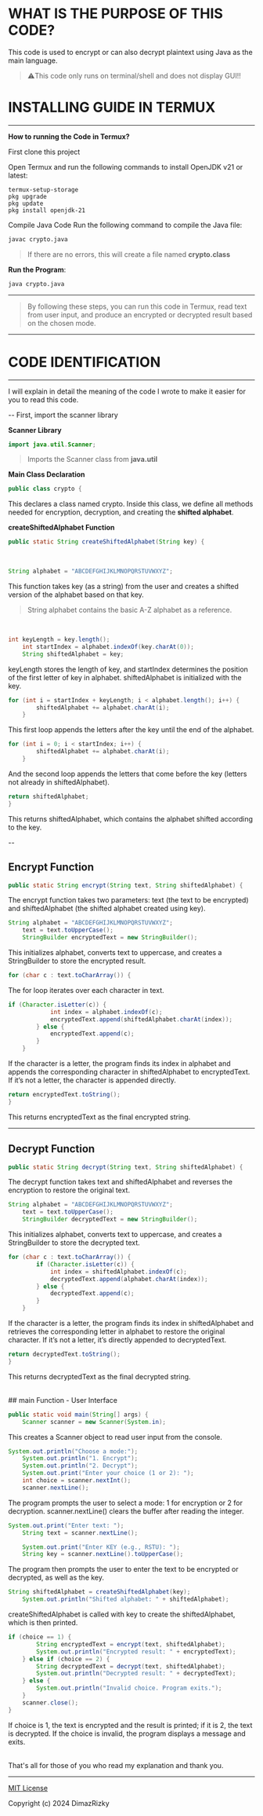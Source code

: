 # WHAT IS THE PURPOSE OF THIS CODE?
This code is used to encrypt or can also decrypt plaintext using Java as the main language.

> ⚠️This code only runs on terminal/shell and does not display GUI!!

# INSTALLING GUIDE IN TERMUX
---
**How to running the Code in Termux?**

First clone this project

Open Termux and run the following commands to install OpenJDK v21 or latest:
```shell
termux-setup-storage
pkg upgrade
pkg update 
pkg install openjdk-21
```

Compile Java Code Run the following command to compile the Java file:
```bash
javac crypto.java
```
> If there are no errors, this will create a file named **crypto.class**


**Run the Program**:
```bash
java crypto.java
```

---

> By following these steps, you can run this code in Termux, read text from user input, and produce an encrypted or decrypted result based on the chosen mode.

---

# CODE IDENTIFICATION
---
I will explain in detail the meaning of the code I wrote to make it easier for you to read this code.

--
First, import the scanner library

**Scanner Library**
```java
import java.util.Scanner;
```
> Imports the Scanner class from **java.util**

**Main Class Declaration**

```java
public class crypto {
```
This declares a class named crypto. Inside this class, we define all methods needed for encryption, decryption, and creating the **shifted alphabet**.

**createShiftedAlphabet Function**
```java
public static String createShiftedAlphabet(String key) {
```
<br>

```java
String alphabet = "ABCDEFGHIJKLMNOPQRSTUVWXYZ";
```
This function takes key (as a string) from the user and creates a shifted version of the alphabet based on that key.

> String alphabet contains the basic A-Z alphabet as a reference.
<br>

```java
int keyLength = key.length();
    int startIndex = alphabet.indexOf(key.charAt(0));
    String shiftedAlphabet = key;
```
keyLength stores the length of key, and startIndex determines the position of the first letter of key in alphabet. shiftedAlphabet is initialized with the key.
<br>

```java
for (int i = startIndex + keyLength; i < alphabet.length(); i++) {
        shiftedAlphabet += alphabet.charAt(i);
    }
```
This first loop appends the letters after the key until the end of the alphabet.

```java
for (int i = 0; i < startIndex; i++) {
        shiftedAlphabet += alphabet.charAt(i);
    }
```
And the second loop appends the letters that come before the key (letters not already in shiftedAlphabet).
<br>

```java
return shiftedAlphabet;
}
```
This returns shiftedAlphabet, which contains the alphabet shifted according to the key.

--
## Encrypt Function

```java
public static String encrypt(String text, String shiftedAlphabet) {
```
The encrypt function takes two parameters: text (the text to be encrypted) and shiftedAlphabet (the shifted alphabet created using key).
<br>

```java
String alphabet = "ABCDEFGHIJKLMNOPQRSTUVWXYZ";
    text = text.toUpperCase();
    StringBuilder encryptedText = new StringBuilder();
```
This initializes alphabet, converts text to uppercase, and creates a StringBuilder to store the encrypted result.
<br>

```java
for (char c : text.toCharArray()) {
```
The for loop iterates over each character in text.
<br>

```java
if (Character.isLetter(c)) {
            int index = alphabet.indexOf(c);
            encryptedText.append(shiftedAlphabet.charAt(index));
        } else {
            encryptedText.append(c);
        }
    }
```
If the character is a letter, the program finds its index in alphabet and appends the corresponding character in shiftedAlphabet to encryptedText. If it’s not a letter, the character is appended directly.
<br>

```java
return encryptedText.toString();
}
```
This returns encryptedText as the final encrypted string.

---
## Decrypt Function

```java
public static String decrypt(String text, String shiftedAlphabet) {
```
The decrypt function takes text and shiftedAlphabet and reverses the encryption to restore the original text.
<br>

```java
String alphabet = "ABCDEFGHIJKLMNOPQRSTUVWXYZ";
    text = text.toUpperCase();
    StringBuilder decryptedText = new StringBuilder();
```
This initializes alphabet, converts text to uppercase, and creates a StringBuilder to store the decrypted text.
<br>

```java
for (char c : text.toCharArray()) {
        if (Character.isLetter(c)) {
            int index = shiftedAlphabet.indexOf(c);
            decryptedText.append(alphabet.charAt(index));
        } else {
            decryptedText.append(c);
        }
    }
```
If the character is a letter, the program finds its index in shiftedAlphabet and retrieves the corresponding letter in alphabet to restore the original character. If it’s not a letter, it’s directly appended to decryptedText.
<br>

```java
return decryptedText.toString();
}
```
This returns decryptedText as the final decrypted string.

<br>
## main Function - User Interface
<br>

```java
public static void main(String[] args) {
    Scanner scanner = new Scanner(System.in);
```
This creates a Scanner object to read user input from the console.
<br>

```java
System.out.println("Choose a mode:");
    System.out.println("1. Encrypt");
    System.out.println("2. Decrypt");
    System.out.print("Enter your choice (1 or 2): ");
    int choice = scanner.nextInt();
    scanner.nextLine();
```
The program prompts the user to select a mode: 1 for encryption or 2 for decryption. scanner.nextLine() clears the buffer after reading the integer.
<br>

```java
System.out.print("Enter text: ");
    String text = scanner.nextLine();

    System.out.print("Enter KEY (e.g., RSTU): ");
    String key = scanner.nextLine().toUpperCase();
```
The program then prompts the user to enter the text to be encrypted or decrypted, as well as the key.
<br>

```java
String shiftedAlphabet = createShiftedAlphabet(key);
    System.out.println("Shifted alphabet: " + shiftedAlphabet);
```
createShiftedAlphabet is called with key to create the shiftedAlphabet, which is then printed.
<br>

```java
if (choice == 1) {
        String encryptedText = encrypt(text, shiftedAlphabet);
        System.out.println("Encrypted result: " + encryptedText);
    } else if (choice == 2) {
        String decryptedText = decrypt(text, shiftedAlphabet);
        System.out.println("Decrypted result: " + decryptedText);
    } else {
        System.out.println("Invalid choice. Program exits.");
    }
    scanner.close();
}
```
If choice is 1, the text is encrypted and the result is printed; if it is 2, the text is decrypted. If the choice is invalid, the program displays a message and exits.

<br>
That's all for those of you who read my explanation and thank you. 

---

[MIT License](https://github.com/DimazRizky/Simple-cryptography-with-4-letter-key-in-TERMUX/blob/main/LICENSE)

Copyright (c) 2024 DimazRizky
